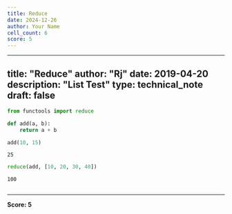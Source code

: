 ```yaml
---
title: Reduce
date: 2024-12-26
author: Your Name
cell_count: 6
score: 5
---
```


---
title: "Reduce"
author: "Rj"
date: 2019-04-20
description: "List Test"
type: technical_note
draft: false
---

```python
from functools import reduce
```


```python
def add(a, b): 
    return a + b
```


```python
add(10, 15)
```




    25




```python
reduce(add, [10, 20, 30, 40])
```




    100




```python

```


---
**Score: 5**